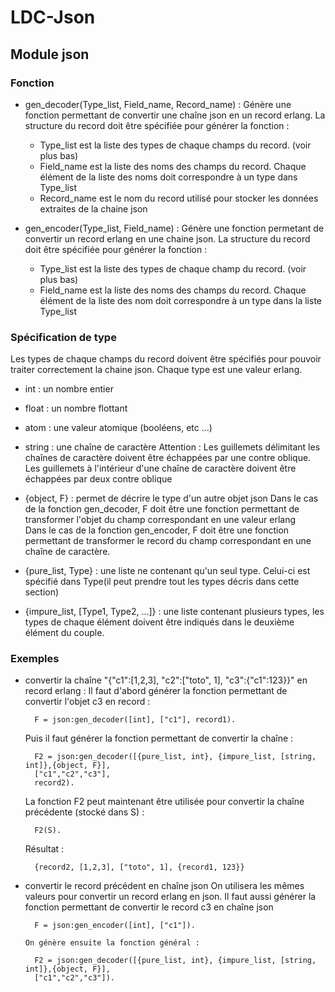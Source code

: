 # LDC-Json

## Module json


### Fonction
- gen_decoder(Type_list, Field_name, Record_name) :
    Génère une fonction permettant de convertir une chaîne json en un record erlang.
	La structure du record doit être spécifiée pour générer la fonction :
	
    - Type_list est la liste des types de chaque champs du record. (voir plus bas)
    - Field_name est la liste des noms des champs du record. Chaque élément de la liste des noms doit correspondre à un type dans Type_list
	- Record_name est le nom du record utilisé pour stocker les données extraites de la chaine json

- gen_encoder(Type_list, Field_name) :
    Génère une fonction permetant de convertir un record erlang en une chaine json.
	La structure du record doit être spécifiée pour générer la fonction :
	
    - Type_list est la liste des types de chaque champ du record. (voir plus bas)
    - Field_name est la liste des noms des champs du record. Chaque élément de la liste des nom doit correspondre à un type dans la liste Type_list

### Spécification de type
Les types de chaque champs du record doivent être spécifiés pour pouvoir traiter correctement la chaine json. Chaque type est une valeur erlang.

- int : un nombre entier
- float : un nombre flottant
- atom : une valeur atomique (booléens, etc ...)
- string : une chaîne de caractère
  Attention : Les guillemets délimitant les chaînes de caractère doivent être échappées par une contre oblique. Les guillemets à l'intérieur d'une chaîne de caractère doivent être échappées par deux contre oblique

- {object, F} : permet de décrire le type d'un autre objet json
  Dans le cas de la fonction gen_decoder, F doit être une fonction permettant de transformer l'objet du champ correspondant en une valeur erlang  
  Dans le cas de la fonction gen_encoder, F doit être une fonction permettant de transformer le record du champ correspondant en une chaîne de caractère.

- {pure_list, Type} : une liste ne contenant qu'un seul type. Celui-ci est spécifié dans Type(il peut prendre tout les types décris dans cette section)
- {impure_list, [Type1, Type2, ...]} : une liste contenant plusieurs types, les types  de chaque élément doivent être indiqués dans le deuxième élément du couple.

### Exemples

- convertir la chaîne "{"c1":[1,2,3], "c2":["toto", 1], "c3":{"c1":123}}" en record erlang :
Il faut d'abord générer la fonction permettant de convertir l'objet c3 en record :

		F = json:gen_decoder([int], ["c1"], record1).

	Puis il faut générer la fonction permettant de convertir la chaîne :

		F2 = json:gen_decoder([{pure_list, int}, {impure_list, [string, int]},{object, F}],
		["c1","c2","c3"],
		record2).

	La fonction F2 peut maintenant être utilisée pour convertir la chaîne précédente (stocké dans S) :

		F2(S).

	Résultat :

		{record2, [1,2,3], ["toto", 1], {record1, 123}}

- convertir le record précédent en chaîne json
  On utilisera les mêmes valeurs pour convertir un record erlang en json.
  Il faut aussi générer la fonction permettant de convertir le record c3 en chaîne json
  
		F = json:gen_encoder([int], ["c1"]).
  
	  On génère ensuite la fonction général :
  
		F2 = json:gen_decoder([{pure_list, int}, {impure_list, [string, int]},{object, F}],
		["c1","c2","c3"]).
